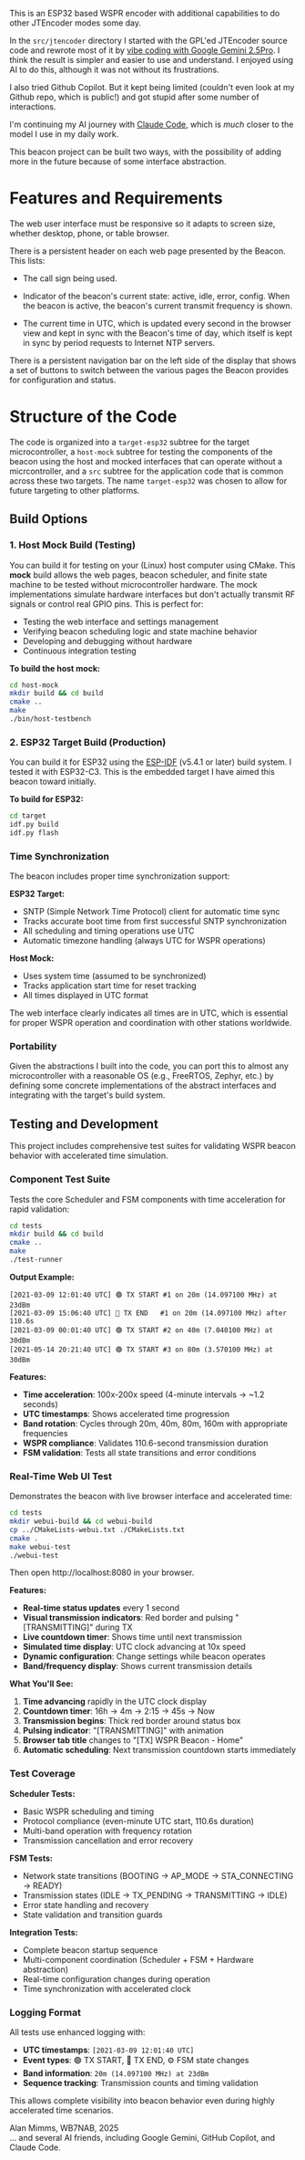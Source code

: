 This is an ESP32 based WSPR encoder with additional capabilities to do
other JTEncoder modes some day.

In the `src/jtencoder` directory I started with the GPL'ed JTEncoder
source code and rewrote most of it by [vibe coding with Google Gemini
2.5Pro](https://g.co/gemini/share/7c0f292dc869). I think the result is
simpler and easier to use and understand. I enjoyed using AI to do
this, although it was not without its frustrations.

I also tried Github Copilot. But it kept being limited (couldn't even
look at my Github repo, which is public!) and got stupid after some
number of interactions.

I'm continuing my AI journey with [Claude
Code](https://www.anthropic.com/claude-code), which is _much_ closer
to the model I use in my daily work.

This beacon project can be built two ways, with the possibility of
adding more in the future because of some interface abstraction.

# Features and Requirements
The web user interface must be responsive so it adapts to screen size,
whether desktop, phone, or table browser.

There is a persistent header on each web page presented by the Beacon.
This lists:

* The call sign being used.

* Indicator of the beacon's current state: active, idle, error,
  config. When the beacon is active, the beacon's current transmit
  frequency is shown.

* The current time in UTC, which is updated every second in the
  browser view and kept in sync with the Beacon's time of day, which
  itself is kept in sync by period requests to Internet NTP servers.
  
There is a persistent navigation bar on the left side of the display
that shows a set of buttons to switch between the various pages the
Beacon provides for configuration and status.

# Structure of the Code
The code is organized into a `target-esp32` subtree for the target
microcontroller, a `host-mock` subtree for testing the components of
the beacon using the host and mocked interfaces that can operate
without a micrcontroller, and a `src` subtree for the application code
that is common across these two targets. The name `target-esp32` was
chosen to allow for future targeting to other platforms.

## Build Options

### 1. Host Mock Build (Testing)

You can build it for testing on your (Linux) host computer using CMake.
This **mock** build allows the web pages, beacon scheduler, and finite state 
machine to be tested without microcontroller hardware. The mock implementations
simulate hardware interfaces but don't actually transmit RF signals or control
real GPIO pins. This is perfect for:

- Testing the web interface and settings management
- Verifying beacon scheduling logic and state machine behavior
- Developing and debugging without hardware
- Continuous integration testing

**To build the host mock:**
```bash
cd host-mock
mkdir build && cd build
cmake ..
make
./bin/host-testbench
```

### 2. ESP32 Target Build (Production)

You can build it for ESP32 using the
[ESP-IDF](https://docs.espressif.com/projects/esp-idf/en/latest/)
(v5.4.1 or later) build system. I tested it with ESP32-C3. This is the
embedded target I have aimed this beacon toward initially.

**To build for ESP32:**
```bash
cd target
idf.py build
idf.py flash
```

### Time Synchronization

The beacon includes proper time synchronization support:

**ESP32 Target:**
- SNTP (Simple Network Time Protocol) client for automatic time sync
- Tracks accurate boot time from first successful SNTP synchronization  
- All scheduling and timing operations use UTC
- Automatic timezone handling (always UTC for WSPR operations)

**Host Mock:**
- Uses system time (assumed to be synchronized)
- Tracks application start time for reset tracking
- All times displayed in UTC format

The web interface clearly indicates all times are in UTC, which is
essential for proper WSPR operation and coordination with other
stations worldwide.

### Portability

Given the abstractions I built into the code, you can port this to
almost any microcontroller with a reasonable OS (e.g., FreeRTOS,
Zephyr, etc.) by defining some concrete implementations of the
abstract interfaces and integrating with the target's build system.

## Testing and Development

This project includes comprehensive test suites for validating WSPR
beacon behavior with accelerated time simulation.

### Component Test Suite

Tests the core Scheduler and FSM components with time acceleration for
rapid validation:

```bash
cd tests
mkdir build && cd build
cmake ..
make
./test-runner
```

**Output Example:**
```
[2021-03-09 12:01:40 UTC] 🟢 TX START #1 on 20m (14.097100 MHz) at 23dBm
[2021-03-09 15:06:40 UTC] 🔴 TX END   #1 on 20m (14.097100 MHz) after 110.6s
[2021-03-09 00:01:40 UTC] 🟢 TX START #2 on 40m (7.040100 MHz) at 30dBm
[2021-05-14 20:21:40 UTC] 🟢 TX START #3 on 80m (3.570100 MHz) at 30dBm
```

**Features:**
- **Time acceleration**: 100x-200x speed (4-minute intervals → ~1.2 seconds)
- **UTC timestamps**: Shows accelerated time progression 
- **Band rotation**: Cycles through 20m, 40m, 80m, 160m with appropriate frequencies
- **WSPR compliance**: Validates 110.6-second transmission duration
- **FSM validation**: Tests all state transitions and error conditions

### Real-Time Web UI Test

Demonstrates the beacon with live browser interface and accelerated time:

```bash
cd tests
mkdir webui-build && cd webui-build
cp ../CMakeLists-webui.txt ./CMakeLists.txt
cmake .
make webui-test
./webui-test
```

Then open http://localhost:8080 in your browser.

**Features:**
- **Real-time status updates** every 1 second
- **Visual transmission indicators**: Red border and pulsing "[TRANSMITTING]" during TX
- **Live countdown timer**: Shows time until next transmission 
- **Simulated time display**: UTC clock advancing at 10x speed
- **Dynamic configuration**: Change settings while beacon operates
- **Band/frequency display**: Shows current transmission details

**What You'll See:**
1. **Time advancing** rapidly in the UTC clock display
2. **Countdown timer**: 16h → 4m → 2:15 → 45s → Now
3. **Transmission begins**: Thick red border around status box
4. **Pulsing indicator**: "[TRANSMITTING]" with animation
5. **Browser tab title** changes to "[TX] WSPR Beacon - Home"
6. **Automatic scheduling**: Next transmission countdown starts immediately

### Test Coverage

**Scheduler Tests:**
- Basic WSPR scheduling and timing
- Protocol compliance (even-minute UTC start, 110.6s duration)
- Multi-band operation with frequency rotation
- Transmission cancellation and error recovery

**FSM Tests:**
- Network state transitions (BOOTING → AP_MODE → STA_CONNECTING → READY)
- Transmission states (IDLE → TX_PENDING → TRANSMITTING → IDLE)
- Error state handling and recovery
- State validation and transition guards

**Integration Tests:**
- Complete beacon startup sequence
- Multi-component coordination (Scheduler + FSM + Hardware abstraction)
- Real-time configuration changes during operation
- Time synchronization with accelerated clock

### Logging Format

All tests use enhanced logging with:
- **UTC timestamps**: `[2021-03-09 12:01:40 UTC]`
- **Event types**: 🟢 TX START, 🔴 TX END, ⚙️ FSM state changes
- **Band information**: `20m (14.097100 MHz) at 23dBm`
- **Sequence tracking**: Transmission counts and timing validation

This allows complete visibility into beacon behavior even during
highly accelerated time scenarios.

Alan Mimms, WB7NAB, 2025    
... and several AI friends, including Google Gemini, GitHub Copilot,
and Claude Code.

